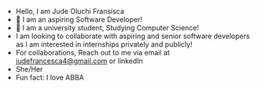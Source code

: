 * Hello, I am Jude Oluchi Fransisca
* 👀 I am an aspiring Software Developer!
* 🌱 I am a university student, Studying Computer Science!
* I am looking to collaborate with aspiring and senior software developers as I am interested in internships privately and publicly!
* For collaborations, Reach out to me via email at judefrancesca4@gmail.com or linkedIn
* She/Her
* Fun fact: I love ABBA

<!---
JudeOluchi/JudeOluchi is a ✨ special ✨ repository because its `README.md` (this file) appears on your GitHub profile.
You can click the Preview link to take a look at your changes.
--->

